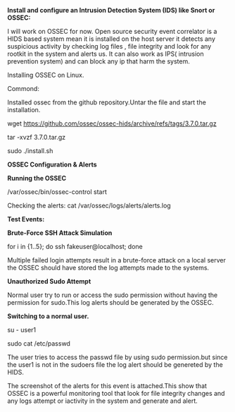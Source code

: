 ﻿**Install and configure an Intrusion Detection System (IDS) like Snort or OSSEC:**

I will work on OSSEC for now.
Open source security event correlator is a HIDS based system mean it is installed on the host server it detects any suspicious activity by checking log files , file integrity and look for any rootkit in the system and alerts us. It can also work as IPS( intrusion prevention system) and can block any ip that harm the system.

Installing OSSEC on Linux.

Commond:

Installed ossec from the github repository.Untar the file and start the installation.

wget https://github.com/ossec/ossec-hids/archive/refs/tags/3.7.0.tar.gz

tar -xvzf 3.7.0.tar.gz

sudo ./install.sh


**OSSEC Configuration & Alerts**

**Running the OSSEC** 

/var/ossec/bin/ossec-control start

Checking the alerts:
cat /var/ossec/logs/alerts/alerts.log


**Test Events:**


**Brute-Force SSH Attack Simulation**

for i in {1..5}; do ssh fakeuser@localhost; done

Multiple failed login attempts result in a brute-force attack on a local server the OSSEC should have stored the log attempts made to the systems.

**Unauthorized Sudo Attempt**

Normal user try to run or access the sudo permission without having the permission for sudo.This log alerts should be generated by the OSSEC.

**Switching to a normal user.**

su - user1

sudo cat /etc/passwd

The user tries to access the passwd file by using sudo permission.but since the user1 is not in the sudoers file the log alert should be genereted by the HIDS.


The screenshot of the alerts for this event  is attached.This show that OSSEC is a powerful monitoring tool that look for file integrity changes and any logs attempt or iactivity in the system and generate and alert.






